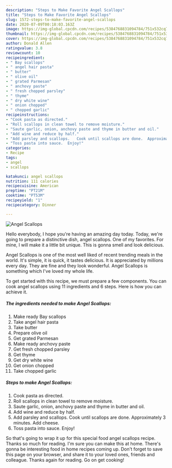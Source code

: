 ```yaml
---
description: "Steps to Make Favorite Angel Scallops"
title: "Steps to Make Favorite Angel Scallops"
slug: 1572-steps-to-make-favorite-angel-scallops
date: 2020-07-09T00:18:03.163Z
image: https://img-global.cpcdn.com/recipes/5384768831094784/751x532cq70/angel-scallops-recipe-main-photo.jpg
thumbnail: https://img-global.cpcdn.com/recipes/5384768831094784/751x532cq70/angel-scallops-recipe-main-photo.jpg
cover: https://img-global.cpcdn.com/recipes/5384768831094784/751x532cq70/angel-scallops-recipe-main-photo.jpg
author: Donald Allen
ratingvalue: 3.8
reviewcount: 10
recipeingredient:
- " Bay scallops"
- " angel hair pasta"
- " butter"
- " olive oil"
- " grated Parmesan"
- " anchovy paste"
- " fresh chopped parsley"
- " thyme"
- " dry white wine"
- " onion chopped"
- " chopped garlic"
recipeinstructions:
- "Cook pasta as directed."
- "Roll scallops in clean towel to remove moisture."
- "Saute garlic, onion, anchovy paste and thyme in butter and oil."
- "Add wine and reduce by half."
- "Add parsley and scallops.   Cook until scallops are done.  Approximately 3 minutes.   Add cheese."
- "Toss pasta into sauce.  Enjoy!"
categories:
- Recipe
tags:
- angel
- scallops

katakunci: angel scallops 
nutrition: 111 calories
recipecuisine: American
preptime: "PT21M"
cooktime: "PT53M"
recipeyield: "1"
recipecategory: Dinner

---
```



![Angel Scallops](https://img-global.cpcdn.com/recipes/5384768831094784/751x532cq70/angel-scallops-recipe-main-photo.jpg)

Hello everybody, I hope you're having an amazing day today. Today, we're going to prepare a distinctive dish, angel scallops. One of my favorites. For mine, I will make it a little bit unique. This is gonna smell and look delicious.

Angel Scallops is one of the most well liked of recent trending meals in the world. It's simple, it is quick, it tastes delicious. It is appreciated by millions every day. They are fine and they look wonderful. Angel Scallops is something which I've loved my whole life.




To get started with this recipe, we must prepare a few components. You can cook angel scallops using 11 ingredients and 6 steps. Here is how you can achieve it.

<!--inarticleads1-->

##### The ingredients needed to make Angel Scallops:

1. Make ready  Bay scallops
1. Take  angel hair pasta
1. Take  butter
1. Prepare  olive oil
1. Get  grated Parmesan
1. Make ready  anchovy paste
1. Get  fresh chopped parsley
1. Get  thyme
1. Get  dry white wine
1. Get  onion chopped
1. Take  chopped garlic




<!--inarticleads2-->

##### Steps to make Angel Scallops:

1. Cook pasta as directed.
1. Roll scallops in clean towel to remove moisture.
1. Saute garlic, onion, anchovy paste and thyme in butter and oil.
1. Add wine and reduce by half.
1. Add parsley and scallops.   Cook until scallops are done.  Approximately 3 minutes.   Add cheese.
1. Toss pasta into sauce.  Enjoy!




So that's going to wrap it up for this special food angel scallops recipe. Thanks so much for reading. I'm sure you can make this at home. There's gonna be interesting food in home recipes coming up. Don't forget to save this page on your browser, and share it to your loved ones, friends and colleague. Thanks again for reading. Go on get cooking!

